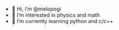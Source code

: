 - 👋 Hi, I’m @melopogi
- 👀 I’m interested in physics and math
- 🌱 I’m currently learning python and c/c++

<!---
melopogi/melopogi is a ✨ special ✨ repository because its `README.md` (this file) appears on your GitHub profile.
You can click the Preview link to take a look at your changes.
--->

